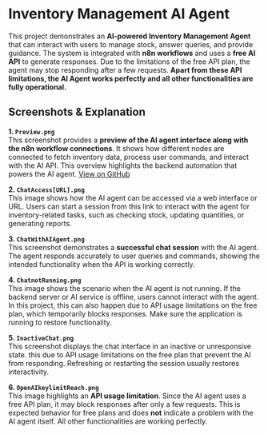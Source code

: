 # Inventory Management AI Agent

This project demonstrates an **AI-powered Inventory Management Agent** that can interact with users to manage stock, answer queries, and provide guidance. The system is integrated with **n8n workflows** and uses a **free AI API** to generate responses. Due to the limitations of the free API plan, the agent may stop responding after a few requests. **Apart from these API limitations, the AI Agent works perfectly and all other functionalities are fully operational.**

## Screenshots & Explanation

**1. `Preview.png`**  
This screenshot provides a **preview of the AI agent interface along with the n8n workflow connections**. It shows how different nodes are connected to fetch inventory data, process user commands, and interact with the AI API. This overview highlights the backend automation that powers the AI agent. [View on GitHub](Inventry_Management_AI_Agent/images/Preview.png)

**2. `ChatAccess[URL].png`**  
This image shows how the AI agent can be accessed via a web interface or URL. Users can start a session from this link to interact with the agent for inventory-related tasks, such as checking stock, updating quantities, or generating reports.

**3. `ChatWithAIAgent.png`**  
This screenshot demonstrates a **successful chat session** with the AI agent. The agent responds accurately to user queries and commands, showing the intended functionality when the API is working correctly.

**4. `ChatnotRunning.png`**  
This image shows the scenario when the AI agent is not running. If the backend server or AI service is offline, users cannot interact with the agent. In this project, this can also happen due to API usage limitations on the free plan, which temporarily blocks responses. Make sure the application is running to restore functionality.

**5. `InactiveChat.png`**  
This screenshot displays the chat interface in an inactive or unresponsive state. this due to API usage limitations on the free plan that prevent the AI from responding. Refreshing or restarting the session usually restores interactivity.

**6. `OpenAIkeylimitReach.png`**  
This image highlights an **API usage limitation**. Since the AI agent uses a free API plan, it may block responses after only a few requests. This is expected behavior for free plans and does **not** indicate a problem with the AI agent itself. All other functionalities are working perfectly.

